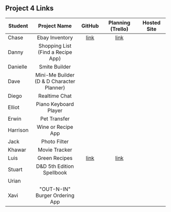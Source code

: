 ## Project 4 Links 

| Student | Project Name | GitHub | Planning (Trello) | Hosted Site |
|---|:---:|:---:|:---:|:---:|
| Chase | Ebay Inventory | [link](https://github.com/chaseeanderson/inventory-app-shoes) | [link](https://trello.com/b/YL0XB6Am/ebay-inventory) |  |
| Danny | Shopping List<br>(Find a Recipe App) |  |  |  |
| Danielle | Smite Builder |  |  |  |
| Dave | Mini-Me Builder<br>(D & D Character Planner) |  |  |  |
| Diego | Realtime Chat |  |  |  |
| Elliot | Piano Keyboard Player |  |  |  |
| Erwin | Pet Transfer |  |  |  |
| Harrison | Wine or Recipe App |  |  |  |
| Jack | Photo Filter |  |  |  |
| Khawar | Movie Tracker |  |  |  |
| Luis | Green Recipes | [link](https://github.com/lhern026/green-recipes) | [link](https://trello.com/b/aYGZb0mN/green-recipes) |  |
| Stuart | D&D 5th Edition Spellbook |  |  |  |
| Urian |  |  |  |  |
| Xavi | "OUT-N-IN"<br>Burger Ordering App |  |  |  |